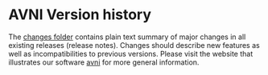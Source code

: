 # AVNI Version history

The [changes folder](docs/changes) contains plain text summary of major changes
in all existing releases (release notes). Changes should describe new features
as well as incompatibilities to previous versions. Please visit the website that
illustrates our software [avni](http://avni.globalseismology.org) for more
general information.
